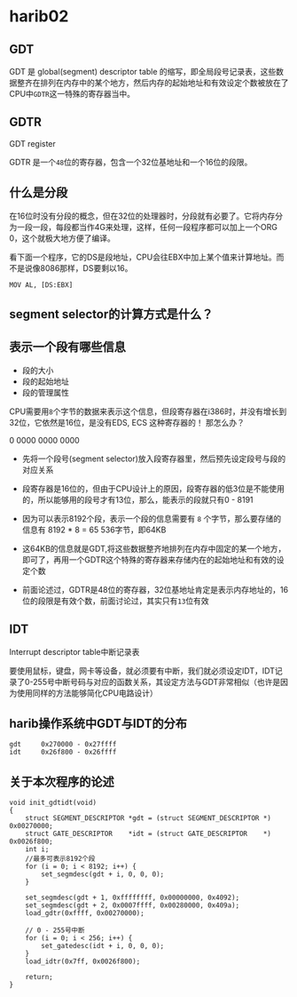 harib02
=======


## GDT 

GDT 是 global(segment) descriptor table 的缩写，即全局段号记录表，这些数据整齐在排列在内存中的某个地方，然后内存的起始地址和有效设定个数被放在了CPU中`GDTR`这一特殊的寄存器当中。

## GDTR

GDT register

GDTR 是一个`48`位的寄存器，包含一个32位基地址和一个16位的段限。

## 什么是分段

在16位时没有分段的概念，但在32位的处理器时，分段就有必要了。它将内存分为一段一段，每段都当作4G来处理，这样，任何一段程序都可以加上一个ORG 0，这个就极大地方便了编译。

看下面一个程序，它的DS是段地址，CPU会往EBX中加上某个值来计算地址。而不是说像8086那样，DS要剩以16。 

    MOV AL, [DS:EBX]

## segment selector的计算方式是什么？



## 表示一个段有哪些信息

- 段的大小 
- 段的起始地址
- 段的管理属性

CPU需要用`8`个字节的数据来表示这个信息，但段寄存器在i386时，并没有增长到32位，它依然是16位，是没有EDS, ECS 这种寄存器的！
那怎么办？

0 0000 0000 0000


- 先将一个段号(segment selector)放入段寄存器里，然后预先设定段号与段的对应关系

- 段寄存器是16位的，但由于CPU设计上的原因，段寄存器的低3位是不能使用的，所以能够用的段号才有13位，那么，能表示的段就只有0 - 8191

- 因为可以表示8192个段，表示一个段的信息需要有 `8` 个字节，那么要存储的信息有 8192 * 8 = 65 536字节，即64KB

- 这64KB的信息就是GDT,将这些数据整齐地排列在内存中固定的某一个地方，即可了，再用一个GDTR这个特殊的寄存器来存储内在的起始地址和有效的设定个数

- 前面论述过，GDTR是48位的寄存器，32位基地址肯定是表示内存地址的，16位的段限是有效个数，前面讨论过，其实只有`13`位有效


## IDT

Interrupt descriptor table中断记录表

要使用鼠标，键盘，网卡等设备，就必须要有中断，我们就必须设定IDT，IDT记录了0-255号中断号码与对应的函数关系，其设定方法与GDT非常相似（也许是因为使用同样的方法能够简化CPU电路设计）


## harib操作系统中GDT与IDT的分布

    gdt     0x270000 - 0x27ffff
    idt     0x26f800 - 0x26ffff


## 关于本次程序的论述

    void init_gdtidt(void)
    {
        struct SEGMENT_DESCRIPTOR *gdt = (struct SEGMENT_DESCRIPTOR *) 0x00270000;
        struct GATE_DESCRIPTOR    *idt = (struct GATE_DESCRIPTOR    *) 0x0026f800;
        int i;
        //最多可表示8192个段
        for (i = 0; i < 8192; i++) {
            set_segmdesc(gdt + i, 0, 0, 0);
        }

        set_segmdesc(gdt + 1, 0xffffffff, 0x00000000, 0x4092);
        set_segmdesc(gdt + 2, 0x0007ffff, 0x00280000, 0x409a);
        load_gdtr(0xffff, 0x00270000);

        // 0 - 255号中断
        for (i = 0; i < 256; i++) {
            set_gatedesc(idt + i, 0, 0, 0);
        }
        load_idtr(0x7ff, 0x0026f800);

        return;
    }


